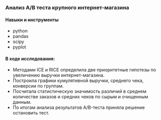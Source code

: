 ### Анализ А/В теста крупного интернет-магазина

#### Навыки и инструменты
* python
* pandas
* scipy 
* pyplot

#### В ходе исследования:
* Методами ICE и RICE определила две приоритетные гипотезы по увеличению выручки интернет-магазина.
* Построила графики кумулятивной выручки, среднего чека, конверсии по группам.
* Посчитала статистическую значимость различий в среднем количестве заказов и средних чеков по сырым и очищенным данным.
* По итогам анализа результатов A/B-теста приняла решение остановить тест.

